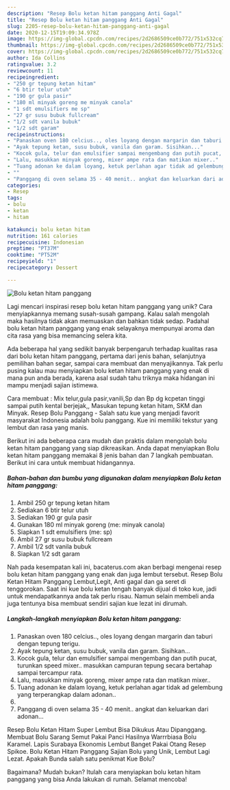 ```yaml
---
description: "Resep Bolu ketan hitam panggang Anti Gagal"
title: "Resep Bolu ketan hitam panggang Anti Gagal"
slug: 2205-resep-bolu-ketan-hitam-panggang-anti-gagal
date: 2020-12-15T19:09:34.978Z
image: https://img-global.cpcdn.com/recipes/2d2686509ce0b772/751x532cq70/bolu-ketan-hitam-panggang-foto-resep-utama.jpg
thumbnail: https://img-global.cpcdn.com/recipes/2d2686509ce0b772/751x532cq70/bolu-ketan-hitam-panggang-foto-resep-utama.jpg
cover: https://img-global.cpcdn.com/recipes/2d2686509ce0b772/751x532cq70/bolu-ketan-hitam-panggang-foto-resep-utama.jpg
author: Ida Collins
ratingvalue: 3.2
reviewcount: 11
recipeingredient:
- "250 gr tepung ketan hitam"
- "6 btir telur utuh"
- "190 gr gula pasir"
- "180 ml minyak goreng me minyak canola"
- "1 sdt emulsifiers me sp"
- "27 gr susu bubuk fullcream"
- "1/2 sdt vanila bubuk"
- "1/2 sdt garam"
recipeinstructions:
- "Panaskan oven 180 celcius.., oles loyang dengan margarin dan taburi dengan tepung terigu."
- "Ayak tepung ketan, susu bubuk, vanila dan garam. Sisihkan..."
- "Kocok gula, telur dan emulsifier sampai mengembang dan putih pucat, turunkan speed mixer.. masukkan campuran tepung secara bertahap sampai tercampur rata."
- "Lalu, masukkan minyak goreng, mixer ampe rata dan matikan mixer.."
- "Tuang adonan ke dalam loyang, ketuk perlahan agar tidak ad gelembung yang terperangkap dalam adonan.."
- ""
- "Panggang di oven selama 35 - 40 menit.. angkat dan keluarkan dari adonan..."
categories:
- Resep
tags:
- bolu
- ketan
- hitam

katakunci: bolu ketan hitam 
nutrition: 161 calories
recipecuisine: Indonesian
preptime: "PT37M"
cooktime: "PT52M"
recipeyield: "1"
recipecategory: Dessert

---
```



![Bolu ketan hitam panggang](https://img-global.cpcdn.com/recipes/2d2686509ce0b772/751x532cq70/bolu-ketan-hitam-panggang-foto-resep-utama.jpg)

Lagi mencari inspirasi resep bolu ketan hitam panggang yang unik? Cara menyiapkannya memang susah-susah gampang. Kalau salah mengolah maka hasilnya tidak akan memuaskan dan bahkan tidak sedap. Padahal bolu ketan hitam panggang yang enak selayaknya mempunyai aroma dan cita rasa yang bisa memancing selera kita.

Ada beberapa hal yang sedikit banyak berpengaruh terhadap kualitas rasa dari bolu ketan hitam panggang, pertama dari jenis bahan, selanjutnya pemilihan bahan segar, sampai cara membuat dan menyajikannya. Tak perlu pusing kalau mau menyiapkan bolu ketan hitam panggang yang enak di mana pun anda berada, karena asal sudah tahu triknya maka hidangan ini mampu menjadi sajian istimewa.

Cara membuat : Mix telur,gula pasir,vanili,Sp dan Bp dg kcpetan tinggi sampai putih kental berjejak,, Masukan tepung ketan hitam, SKM dan Minyak. Resep Bolu Panggang - Salah satu kue yang menjadi favorit masyarakat Indonesia adalah bolu panggang. Kue ini memiliki tekstur yang lembut dan rasa yang manis.


Berikut ini ada beberapa cara mudah dan praktis dalam mengolah bolu ketan hitam panggang yang siap dikreasikan. Anda dapat menyiapkan Bolu ketan hitam panggang memakai 8 jenis bahan dan 7 langkah pembuatan. Berikut ini cara untuk membuat hidangannya.

<!--inarticleads1-->

##### Bahan-bahan dan bumbu yang digunakan dalam menyiapkan Bolu ketan hitam panggang:

1. Ambil 250 gr tepung ketan hitam
1. Sediakan 6 btir telur utuh
1. Sediakan 190 gr gula pasir
1. Gunakan 180 ml minyak goreng (me: minyak canola)
1. Siapkan 1 sdt emulsifiers (me: sp)
1. Ambil 27 gr susu bubuk fullcream
1. Ambil 1/2 sdt vanila bubuk
1. Siapkan 1/2 sdt garam


Nah pada kesempatan kali ini, bacaterus.com akan berbagi mengenai resep bolu ketan hitam panggang yang enak dan juga lembut tersebut. Resep Bolu Ketan Hitam Panggang Lembut,Legit, Anti gagal dan ga seret di tenggorokan. Saat ini kue bolu ketan tengah banyak dijual di toko kue, jadi untuk mendapatkannya anda tak perlu risau. Namun selain membeli anda juga tentunya bisa membuat sendiri sajian kue lezat ini dirumah. 

<!--inarticleads2-->

##### Langkah-langkah menyiapkan Bolu ketan hitam panggang:

1. Panaskan oven 180 celcius.., oles loyang dengan margarin dan taburi dengan tepung terigu.
1. Ayak tepung ketan, susu bubuk, vanila dan garam. Sisihkan...
1. Kocok gula, telur dan emulsifier sampai mengembang dan putih pucat, turunkan speed mixer.. masukkan campuran tepung secara bertahap sampai tercampur rata.
1. Lalu, masukkan minyak goreng, mixer ampe rata dan matikan mixer..
1. Tuang adonan ke dalam loyang, ketuk perlahan agar tidak ad gelembung yang terperangkap dalam adonan..
1. 
1. Panggang di oven selama 35 - 40 menit.. angkat dan keluarkan dari adonan...


Resep Bolu Ketan Hitam Super Lembut Bisa Dikukus Atau Dipanggang. Membuat Bolu Sarang Semut Pakai Panci Hasilnya Warrrbiasa Bolu Karamel. Lapis Surabaya Ekonomis Lembut Banget Pakai Otang Resep Spikoe. Bolu Ketan Hitam Panggang Sajian Bolu yang Unik, Lembut Lagi Lezat. Apakah Bunda salah satu penikmat Kue Bolu? 

Bagaimana? Mudah bukan? Itulah cara menyiapkan bolu ketan hitam panggang yang bisa Anda lakukan di rumah. Selamat mencoba!

